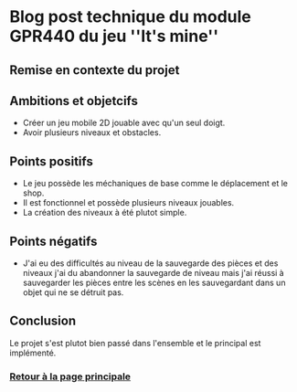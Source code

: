 # Blog post technique du module GPR440 du jeu ''It's mine''

## Remise en contexte du projet

 
## Ambitions et objetcifs
* Créer un jeu mobile 2D jouable avec qu'un seul doigt.
* Avoir plusieurs niveaux et obstacles.

## Points positifs
* Le jeu possède les méchaniques de base comme le déplacement et le shop.
* Il est fonctionnel et possède plusieurs niveaux jouables. 
* La création des niveaux à été plutot simple.

## Points négatifs
* J'ai eu des difficultés au niveau de la sauvegarde des pièces et des niveaux j'ai du abandonner la sauvegarde de niveau mais j'ai réussi à sauvegarder les pièces entre les scènes en les sauvegardant dans un objet qui ne se détruit pas.

## Conclusion
 Le projet s'est plutot bien passé dans l'ensemble et le principal est implémenté.


### [Retour à la page principale](https://worgaros.github.io/)
